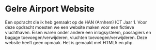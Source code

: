 # Gelre Airport Website

Een opdracht die ik heb gemaakt op de HAN (Arnhem) ICT Jaar 1.
Voor deze opdracht moesten we een website maken voor een fictieve vluchthaven. Eisen waren onder andere een inlogsysteem, passagiers en bagage toevoegen/verwijderen, vluchten toevoegen/verwijderen.
Deze website heeft geen opmaak.
Het is gemaakt met HTML5 en php.
